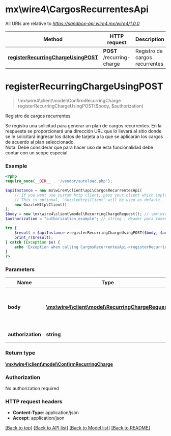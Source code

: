# mx\wire4\CargosRecurrentesApi

All URIs are relative to *https://sandbox-api.wire4.mx/wire4/1.0.0*

Method | HTTP request | Description
------------- | ------------- | -------------
[**registerRecurringChargeUsingPOST**](CargosRecurrentesApi.md#registerrecurringchargeusingpost) | **POST** /recurring-charge | Registro de cargos recurrentes

# **registerRecurringChargeUsingPOST**
> \mx\wire4\client\model\ConfirmRecurringCharge registerRecurringChargeUsingPOST($body, $authorization)

Registro de cargos recurrentes

Se registra una solicitud para generar un plan de cargos recurrentes. En la respuesta se proporcionará una dirección URL que lo llevará al sitio donde se le solicitará ingresar los datos de tarjeta a la que se aplicarán los cargos de acuerdo al plan seleccionado.<br> Nota: Debe considerar que para hacer uso de esta funcionalidad debe contar con un scope  especial

### Example
```php
<?php
require_once(__DIR__ . '/vendor/autoload.php');

$apiInstance = new mx\wire4\client\api\CargosRecurrentesApi(
    // If you want use custom http client, pass your client which implements `GuzzleHttp\ClientInterface`.
    // This is optional, `GuzzleHttp\Client` will be used as default.
    new GuzzleHttp\Client()
);
$body = new \mx\wire4\client\model\RecurringChargeRequest(); // \mx\wire4\client\model\RecurringChargeRequest | Información de la solicitud para aplicar cargos recurrentes
$authorization = "authorization_example"; // string | Header para token

try {
    $result = $apiInstance->registerRecurringChargeUsingPOST($body, $authorization);
    print_r($result);
} catch (Exception $e) {
    echo 'Exception when calling CargosRecurrentesApi->registerRecurringChargeUsingPOST: ', $e->getMessage(), PHP_EOL;
}
?>
```

### Parameters

Name | Type | Description  | Notes
------------- | ------------- | ------------- | -------------
 **body** | [**\mx\wire4\client\model\RecurringChargeRequest**](../Model/RecurringChargeRequest.md)| Información de la solicitud para aplicar cargos recurrentes |
 **authorization** | **string**| Header para token |

### Return type

[**\mx\wire4\client\model\ConfirmRecurringCharge**](../Model/ConfirmRecurringCharge.md)

### Authorization

No authorization required

### HTTP request headers

 - **Content-Type**: application/json
 - **Accept**: application/json

[[Back to top]](#) [[Back to API list]](../../README.md#documentation-for-api-endpoints) [[Back to Model list]](../../README.md#documentation-for-models) [[Back to README]](../../README.md)

